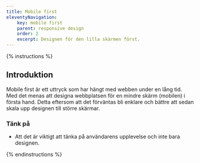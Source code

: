 ```yaml
---
title: Mobile first
eleventyNavigation:
    key: mobile first
    parent: responsive design
    order: 2
    excerpt: Designen för den lilla skärmen först.
---
```


{% instructions %}

## Introduktion

Mobile first är ett uttryck som har hängt med webben under en lång tid. Med det menas att designa webbplatsen för en mindre skärm (mobilen) i första hand. Detta eftersom att det förväntas bli enklare och bättre att sedan skala upp designen till större skärmar.

### Tänk på

-   Att det är viktigt att tänka på användarens upplevelse och inte bara designen.

{% endinstructions %}

